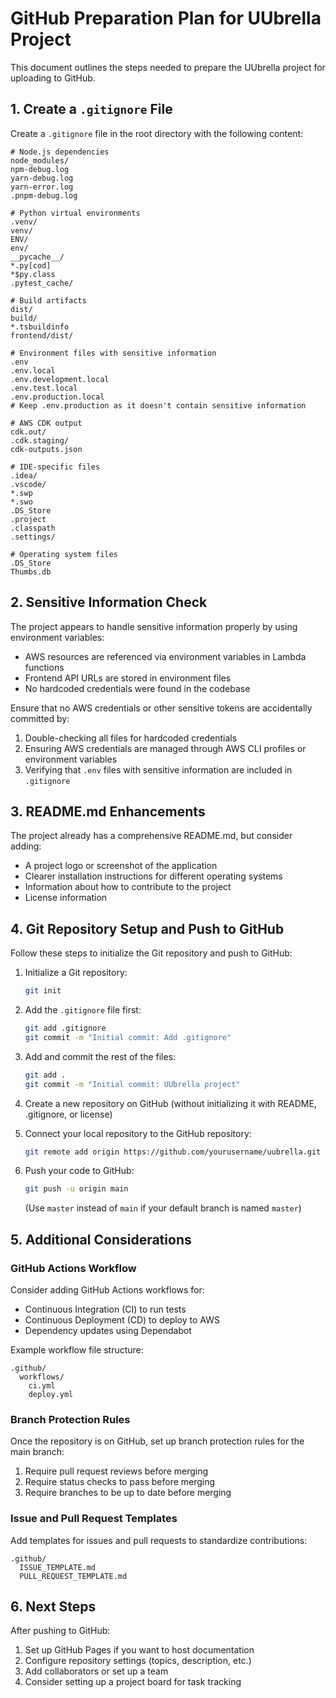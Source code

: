 # GitHub Preparation Plan for UUbrella Project

This document outlines the steps needed to prepare the UUbrella project for uploading to GitHub.

## 1. Create a `.gitignore` File

Create a `.gitignore` file in the root directory with the following content:

```
# Node.js dependencies
node_modules/
npm-debug.log
yarn-debug.log
yarn-error.log
.pnpm-debug.log

# Python virtual environments
.venv/
venv/
ENV/
env/
__pycache__/
*.py[cod]
*$py.class
.pytest_cache/

# Build artifacts
dist/
build/
*.tsbuildinfo
frontend/dist/

# Environment files with sensitive information
.env
.env.local
.env.development.local
.env.test.local
.env.production.local
# Keep .env.production as it doesn't contain sensitive information

# AWS CDK output
cdk.out/
.cdk.staging/
cdk-outputs.json

# IDE-specific files
.idea/
.vscode/
*.swp
*.swo
.DS_Store
.project
.classpath
.settings/

# Operating system files
.DS_Store
Thumbs.db
```

## 2. Sensitive Information Check

The project appears to handle sensitive information properly by using environment variables:

- AWS resources are referenced via environment variables in Lambda functions
- Frontend API URLs are stored in environment files
- No hardcoded credentials were found in the codebase

Ensure that no AWS credentials or other sensitive tokens are accidentally committed by:

1. Double-checking all files for hardcoded credentials
2. Ensuring AWS credentials are managed through AWS CLI profiles or environment variables
3. Verifying that `.env` files with sensitive information are included in `.gitignore`

## 3. README.md Enhancements

The project already has a comprehensive README.md, but consider adding:

- A project logo or screenshot of the application
- Clearer installation instructions for different operating systems
- Information about how to contribute to the project
- License information

## 4. Git Repository Setup and Push to GitHub

Follow these steps to initialize the Git repository and push to GitHub:

1. Initialize a Git repository:
   ```bash
   git init
   ```

2. Add the `.gitignore` file first:
   ```bash
   git add .gitignore
   git commit -m "Initial commit: Add .gitignore"
   ```

3. Add and commit the rest of the files:
   ```bash
   git add .
   git commit -m "Initial commit: UUbrella project"
   ```

4. Create a new repository on GitHub (without initializing it with README, .gitignore, or license)

5. Connect your local repository to the GitHub repository:
   ```bash
   git remote add origin https://github.com/yourusername/uubrella.git
   ```

6. Push your code to GitHub:
   ```bash
   git push -u origin main
   ```
   (Use `master` instead of `main` if your default branch is named `master`)

## 5. Additional Considerations

### GitHub Actions Workflow

Consider adding GitHub Actions workflows for:

- Continuous Integration (CI) to run tests
- Continuous Deployment (CD) to deploy to AWS
- Dependency updates using Dependabot

Example workflow file structure:
```
.github/
  workflows/
    ci.yml
    deploy.yml
```

### Branch Protection Rules

Once the repository is on GitHub, set up branch protection rules for the main branch:

1. Require pull request reviews before merging
2. Require status checks to pass before merging
3. Require branches to be up to date before merging

### Issue and Pull Request Templates

Add templates for issues and pull requests to standardize contributions:

```
.github/
  ISSUE_TEMPLATE.md
  PULL_REQUEST_TEMPLATE.md
```

## 6. Next Steps

After pushing to GitHub:

1. Set up GitHub Pages if you want to host documentation
2. Configure repository settings (topics, description, etc.)
3. Add collaborators or set up a team
4. Consider setting up a project board for task tracking